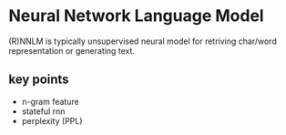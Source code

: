 # Neural Network Language Model
(R)NNLM is typically unsupervised neural model for retriving char/word representation or generating text.

## key points
+ n-gram feature
+ stateful rnn
+ perplexity (PPL) 
